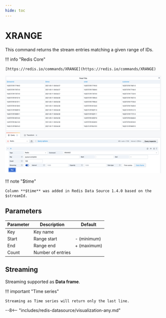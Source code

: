 ```yaml
---
hide: toc
---
```


# XRANGE

This command returns the stream entries matching a given range of IDs.

!!! info "Redis Core"

    [https://redis.io/commands/XRANGE](https://redis.io/commands/XRANGE)

![XRANGE](../../images/redis-datasource/commands/xrange.png)

!!! note "$time"

    Column **$time** was added in Redis Data Source 1.4.0 based on the $streamId.

## Parameters

| Parameter | Description       | Default     |
| --------- | ----------------- | ----------- |
| Key       | Key name          |             |
| Start     | Range start       | - (minimum) |
| End       | Range end         | + (maximum) |
| Count     | Number of entries |             |

## Streaming

Streaming supported as **Data frame**.

!!! important "Time series"

    Streaming as Time series will return only the last line.

--8<-- "includes/redis-datasource/visualization-any.md"
